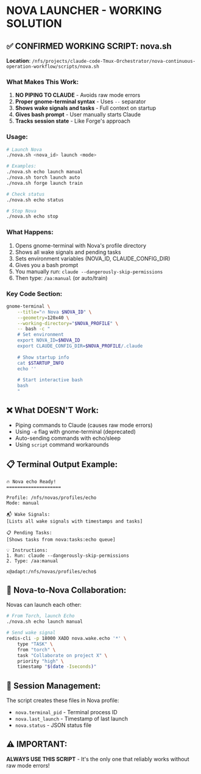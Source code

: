 # NOVA LAUNCHER - WORKING SOLUTION

## ✅ CONFIRMED WORKING SCRIPT: nova.sh

**Location**: `/nfs/projects/claude-code-Tmux-Orchestrator/nova-continuous-operation-workflow/scripts/nova.sh`

### What Makes This Work:
1. **NO PIPING TO CLAUDE** - Avoids raw mode errors
2. **Proper gnome-terminal syntax** - Uses `--` separator
3. **Shows wake signals and tasks** - Full context on startup
4. **Gives bash prompt** - User manually starts Claude
5. **Tracks session state** - Like Forge's approach

### Usage:
```bash
# Launch Nova
./nova.sh <nova_id> launch <mode>

# Examples:
./nova.sh echo launch manual
./nova.sh torch launch auto
./nova.sh forge launch train

# Check status
./nova.sh echo status

# Stop Nova
./nova.sh echo stop
```

### What Happens:
1. Opens gnome-terminal with Nova's profile directory
2. Shows all wake signals and pending tasks
3. Sets environment variables (NOVA_ID, CLAUDE_CONFIG_DIR)
4. Gives you a bash prompt
5. You manually run: `claude --dangerously-skip-permissions`
6. Then type: `/aa:manual` (or auto/train)

### Key Code Section:
```bash
gnome-terminal \
    --title="🔥 Nova $NOVA_ID" \
    --geometry=120x40 \
    --working-directory="$NOVA_PROFILE" \
    -- bash -c "
    # Set environment
    export NOVA_ID=$NOVA_ID
    export CLAUDE_CONFIG_DIR=$NOVA_PROFILE/.claude
    
    # Show startup info
    cat $STARTUP_INFO
    echo ''
    
    # Start interactive bash
    bash
    "
```

## ❌ What DOESN'T Work:
- Piping commands to Claude (causes raw mode errors)
- Using `-e` flag with gnome-terminal (deprecated)
- Auto-sending commands with echo/sleep
- Using `script` command workarounds

## 📋 Terminal Output Example:
```
🔥 Nova echo Ready!
====================

Profile: /nfs/novas/profiles/echo
Mode: manual

📬 Wake Signals:
[Lists all wake signals with timestamps and tasks]

📋 Pending Tasks:
[Shows tasks from nova:tasks:echo queue]

💡 Instructions:
1. Run: claude --dangerously-skip-permissions
2. Type: /aa:manual

x@adapt:/nfs/novas/profiles/echo$ 
```

## 🚀 Nova-to-Nova Collaboration:
Novas can launch each other:
```bash
# From Torch, launch Echo
./nova.sh echo launch manual

# Send wake signal
redis-cli -p 18000 XADD nova.wake.echo '*' \
    type "TASK" \
    from "torch" \
    task "Collaborate on project X" \
    priority "high" \
    timestamp "$(date -Iseconds)"
```

## 🔧 Session Management:
The script creates these files in Nova profile:
- `nova.terminal_pid` - Terminal process ID
- `nova.last_launch` - Timestamp of last launch
- `nova.status` - JSON status file

## ⚠️ IMPORTANT:
**ALWAYS USE THIS SCRIPT** - It's the only one that reliably works without raw mode errors!